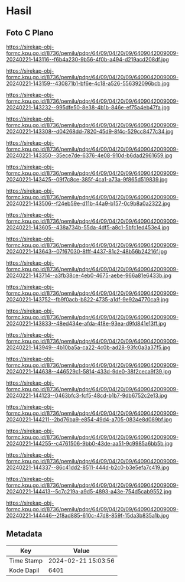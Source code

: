 # Hasil

## Foto C Plano

https://sirekap-obj-formc.kpu.go.id/8736/pemilu/pdpr/64/09/04/20/09/6409042009009-20240221-143116--f6b4a230-9b56-4f0b-a494-d219acd208df.jpg

https://sirekap-obj-formc.kpu.go.id/8736/pemilu/pdpr/64/09/04/20/09/6409042009009-20240221-143159--430871b1-bf6e-4c18-a526-556392096bcb.jpg

https://sirekap-obj-formc.kpu.go.id/8736/pemilu/pdpr/64/09/04/20/09/6409042009009-20240221-143232--995dfe50-8e38-4b1b-846e-ef75a4eb47fa.jpg

https://sirekap-obj-formc.kpu.go.id/8736/pemilu/pdpr/64/09/04/20/09/6409042009009-20240221-143308--d04268dd-7820-45d9-8f4c-529cc8477c34.jpg

https://sirekap-obj-formc.kpu.go.id/8736/pemilu/pdpr/64/09/04/20/09/6409042009009-20240221-143350--35ece7de-6376-4e08-910d-b6dad2961659.jpg

https://sirekap-obj-formc.kpu.go.id/8736/pemilu/pdpr/64/09/04/20/09/6409042009009-20240221-143425--09f7c8ce-385f-4ca1-a73a-9f865d519839.jpg

https://sirekap-obj-formc.kpu.go.id/8736/pemilu/pdpr/64/09/04/20/09/6409042009009-20240221-143506--f24eb59e-d11b-44a9-b157-0c9b8a0a2322.jpg

https://sirekap-obj-formc.kpu.go.id/8736/pemilu/pdpr/64/09/04/20/09/6409042009009-20240221-143605--438a734b-55da-4df5-a8c1-5bfc1ed453e4.jpg

https://sirekap-obj-formc.kpu.go.id/8736/pemilu/pdpr/64/09/04/20/09/6409042009009-20240221-143643--07f67030-8fff-4437-81c2-48b56b24216f.jpg

https://sirekap-obj-formc.kpu.go.id/8736/pemilu/pdpr/64/09/04/20/09/6409042009009-20240221-143714--a3fb38ce-4eb0-4675-aebe-966a81e6433b.jpg

https://sirekap-obj-formc.kpu.go.id/8736/pemilu/pdpr/64/09/04/20/09/6409042009009-20240221-143752--fb9f0acb-b822-4735-a1df-9e92a4770ca9.jpg

https://sirekap-obj-formc.kpu.go.id/8736/pemilu/pdpr/64/09/04/20/09/6409042009009-20240221-143833--48ed434e-afda-4f8e-93ea-d9fd841e13ff.jpg

https://sirekap-obj-formc.kpu.go.id/8736/pemilu/pdpr/64/09/04/20/09/6409042009009-20240221-143949--4b10ba5a-ca22-4c0b-ad28-93fc0a3a37f5.jpg

https://sirekap-obj-formc.kpu.go.id/8736/pemilu/pdpr/64/09/04/20/09/6409042009009-20240221-144638--446529c1-5814-433d-9de0-38f2ceca9f39.jpg

https://sirekap-obj-formc.kpu.go.id/8736/pemilu/pdpr/64/09/04/20/09/6409042009009-20240221-144123--0463bfc3-fcf5-48cd-b1b7-9db6752c2e13.jpg

https://sirekap-obj-formc.kpu.go.id/8736/pemilu/pdpr/64/09/04/20/09/6409042009009-20240221-144211--2bd76ba9-e854-49d4-a705-0834e8d089bf.jpg

https://sirekap-obj-formc.kpu.go.id/8736/pemilu/pdpr/64/09/04/20/09/6409042009009-20240221-144255--c4761506-9bb0-43de-aa51-9c9985a6bb5b.jpg

https://sirekap-obj-formc.kpu.go.id/8736/pemilu/pdpr/64/09/04/20/09/6409042009009-20240221-144337--86c41dd2-8511-444d-b2c0-b3e5efa7c419.jpg

https://sirekap-obj-formc.kpu.go.id/8736/pemilu/pdpr/64/09/04/20/09/6409042009009-20240221-144413--5c7c219a-a9d5-4893-a43e-754d5cab9552.jpg

https://sirekap-obj-formc.kpu.go.id/8736/pemilu/pdpr/64/09/04/20/09/6409042009009-20240221-144446--2f8ad885-610c-47d8-859f-15da3b835a1b.jpg


## Metadata

| Key        | Value               |
| ---------- | ------------------- |
| Time Stamp | 2024-02-21 15:03:56 |
| Kode Dapil | 6401                |



